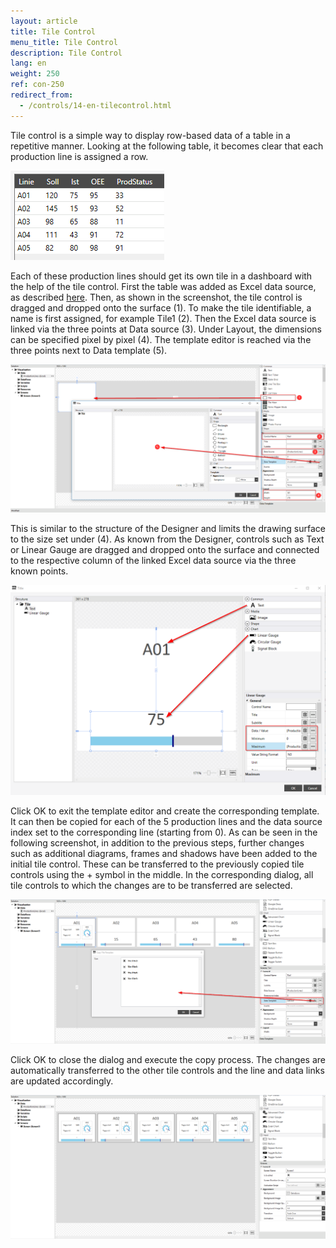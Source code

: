 ```yaml
---
layout: article
title: Tile Control
menu_title: Tile Control
description: Tile Control
lang: en
weight: 250
ref: con-250
redirect_from:
  - /controls/14-en-tilecontrol.html
---
```


Tile control is a simple way to display row-based data of a table in a repetitive manner. 
Looking at the following table, it becomes clear that each production line is assigned a row.

![table production line](/assets/images/Controls/Tile/table.png)

Each of these production lines should get its own tile in a dashboard with the help of the tile control. First the table was added as Excel data source, as described [here](/data_sources/13-en-excel.html).
Then, as shown in the screenshot, the tile control is dragged and dropped onto the surface (1). To make the tile identifiable, a name is first assigned, for example Tile1 (2). Then the Excel data source is linked via the three points at Data source (3). Under Layout, the dimensions can be specified pixel by pixel (4). 
The template editor is reached via the three points next to Data template (5). 

![tile image1](/assets/images/Controls/Tile/tile1.png)

This is similar to the structure of the Designer and limits the drawing surface to the size set under (4). As known from the Designer, controls such as Text or Linear Gauge are dragged and dropped onto the surface and connected to the respective column of the linked Excel data source via the three known points.

![tile image2](/assets/images/Controls/Tile/tile2.png)

Click OK to exit the template editor and create the corresponding template. 
It can then be copied for each of the 5 production lines and the data source index set to the corresponding line (starting from 0).
As can be seen in the following screenshot, in addition to the previous steps, further changes such as additional diagrams, frames and shadows have been added to the initial tile control.
These can be transferred to the previously copied tile controls using the + symbol in the middle.
In the corresponding dialog, all tile controls to which the changes are to be transferred are selected.

![tile image3](/assets/images/Controls/Tile/tile3.png)

Click OK to close the dialog and execute the copy process. The changes are automatically transferred to the other tile controls and the line and data links are updated accordingly.

![tile image4](/assets/images/Controls/Tile/tile4.png)